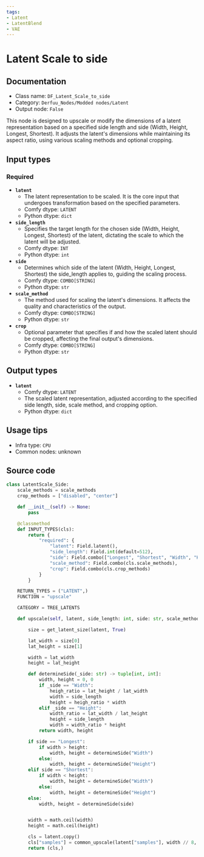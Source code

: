 ```yaml
---
tags:
- Latent
- LatentBlend
- VAE
---
```


# Latent Scale to side
## Documentation
- Class name: `DF_Latent_Scale_to_side`
- Category: `Derfuu_Nodes/Modded nodes/Latent`
- Output node: `False`

This node is designed to upscale or modify the dimensions of a latent representation based on a specified side length and side (Width, Height, Longest, Shortest). It adjusts the latent's dimensions while maintaining its aspect ratio, using various scaling methods and optional cropping.
## Input types
### Required
- **`latent`**
    - The latent representation to be scaled. It is the core input that undergoes transformation based on the specified parameters.
    - Comfy dtype: `LATENT`
    - Python dtype: `dict`
- **`side_length`**
    - Specifies the target length for the chosen side (Width, Height, Longest, Shortest) of the latent, dictating the scale to which the latent will be adjusted.
    - Comfy dtype: `INT`
    - Python dtype: `int`
- **`side`**
    - Determines which side of the latent (Width, Height, Longest, Shortest) the side_length applies to, guiding the scaling process.
    - Comfy dtype: `COMBO[STRING]`
    - Python dtype: `str`
- **`scale_method`**
    - The method used for scaling the latent's dimensions. It affects the quality and characteristics of the output.
    - Comfy dtype: `COMBO[STRING]`
    - Python dtype: `str`
- **`crop`**
    - Optional parameter that specifies if and how the scaled latent should be cropped, affecting the final output's dimensions.
    - Comfy dtype: `COMBO[STRING]`
    - Python dtype: `str`
## Output types
- **`latent`**
    - Comfy dtype: `LATENT`
    - The scaled latent representation, adjusted according to the specified side length, side, scale method, and cropping option.
    - Python dtype: `dict`
## Usage tips
- Infra type: `CPU`
- Common nodes: unknown


## Source code
```python
class LatentScale_Side:
    scale_methods = scale_methods
    crop_methods = ["disabled", "center"]

    def __init__(self) -> None:
        pass

    @classmethod
    def INPUT_TYPES(cls):
        return {
            "required": {
                "latent": Field.latent(),
                "side_length": Field.int(default=512),
                "side": Field.combo(["Longest", "Shortest", "Width", "Height"]),
                "scale_method": Field.combo(cls.scale_methods),
                "crop": Field.combo(cls.crop_methods)
            }
        }

    RETURN_TYPES = ("LATENT",)
    FUNCTION = "upscale"

    CATEGORY = TREE_LATENTS

    def upscale(self, latent, side_length: int, side: str, scale_method, crop):

        size = get_latent_size(latent, True)

        lat_width = size[0]
        lat_height = size[1]

        width = lat_width
        height = lat_height

        def determineSide(_side: str) -> tuple[int, int]:
            width, height = 0, 0
            if _side == "Width":
                heigh_ratio = lat_height / lat_width
                width = side_length
                height = heigh_ratio * width
            elif _side == "Height":
                width_ratio = lat_width / lat_height
                height = side_length
                width = width_ratio * height
            return width, height

        if side == "Longest":
            if width > height:
                width, height = determineSide("Width")
            else:
                width, height = determineSide("Height")
        elif side == "Shortest":
            if width < height:
                width, height = determineSide("Width")
            else:
                width, height = determineSide("Height")
        else:
            width, height = determineSide(side)


        width = math.ceil(width)
        height = math.ceil(height)

        cls = latent.copy()
        cls["samples"] = common_upscale(latent["samples"], width // 8, height // 8, scale_method, crop)
        return (cls,)

```
